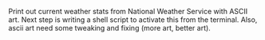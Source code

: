 Print out current weather stats from National Weather Service with ASCII art.
Next step is writing a shell script to activate this from the terminal.
Also, ascii art need some tweaking and fixing (more art, better art).
